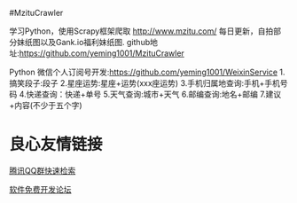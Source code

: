 #MzituCrawler

学习Python，使用Scrapy框架爬取 http://www.mzitu.com/ 每日更新，自拍部分妹纸图以及Gank.io福利妹纸图.
github地址:https://github.com/yeming1001/MzituCrawler

Python 微信个人订阅号开发:https://github.com/yeming1001/WeixinService
1.搞笑段子:段子
2.星座运势:星座+运势(xxx座运势)
3.手机归属地查询:手机+手机号码
4.快递查询：快递+单号
5.天气查询:城市+天气
6.邮编查询:地名+邮编
7.建议+内容(不少于五个字)

 # 良心友情链接

[腾讯QQ群快速检索](http://u.720life.cn/s/8cf73f7c)

[软件免费开发论坛](http://u.720life.cn/s/bbb01dc0)